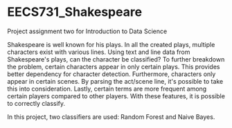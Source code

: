 # EECS731_Shakespeare
Project assignment two for Introduction to Data Science

Shakespeare is well known for his plays. In all the created plays, multiple characters exist with various lines. Using text and line data from Shakespeare's plays, can the character be classified? To further breakdown the problem, certain characters appear in only certain plays. This provides better dependency for character detection. Furthermore, characters only appear in certain scenes. By parsing the act/scene line, it's possible to take this into consideration. Lastly, certain terms are more frequent among certain players compared to other players. With these features, it is possible to correctly classify.

In this project, two classifiers are used: Random Forest and Naive Bayes. 
